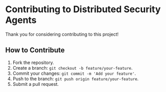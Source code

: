 # Contributing to Distributed Security Agents

Thank you for considering contributing to this project!

## How to Contribute
1. Fork the repository.
2. Create a branch: `git checkout -b feature/your-feature`.
3. Commit your changes: `git commit -m 'Add your feature'`.
4. Push to the branch: `git push origin feature/your-feature`.
5. Submit a pull request.